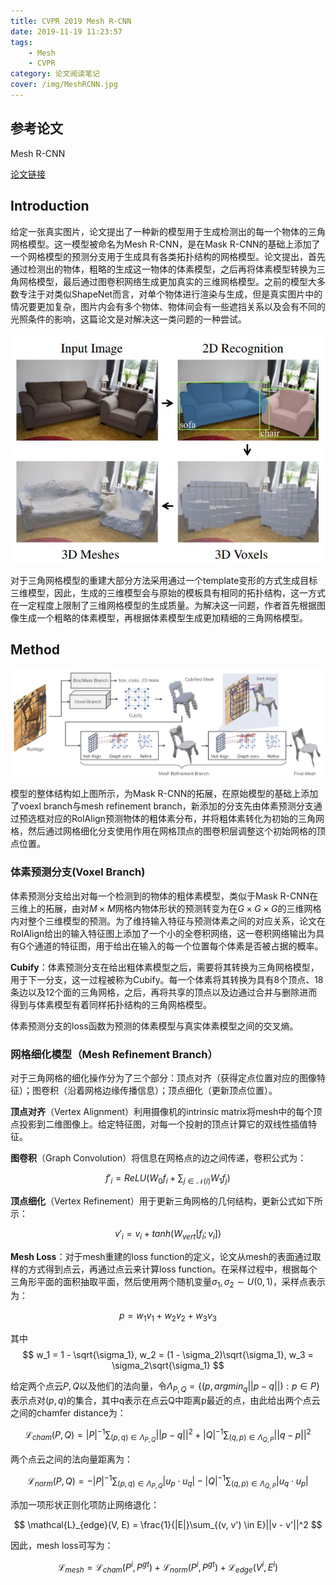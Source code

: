 ```yaml
---
title: CVPR 2019 Mesh R-CNN
date: 2019-11-19 11:23:57
tags:
    - Mesh
    - CVPR
category: 论文阅读笔记
cover: /img/MeshRCNN.jpg
---
```


## 参考论文

Mesh R-CNN

[论文链接](https://arxiv.org/pdf/1906.02739v1.pdf)

## Introduction

给定一张真实图片，论文提出了一种新的模型用于生成检测出的每一个物体的三角网格模型。这一模型被命名为Mesh R-CNN，是在Mask R-CNN的基础上添加了一个网格模型的预测分支用于生成具有各类拓扑结构的网格模型。论文提出，首先通过检测出的物体，粗略的生成这一物体的体素模型，之后再将体素模型转换为三角网格模型，最后通过图卷积网络生成更加真实的三维网格模型。之前的模型大多数专注于对类似ShapeNet而言，对单个物体进行渲染与生成，但是真实图片中的情况要更加复杂，图片内会有多个物体、物体间会有一些遮挡关系以及会有不同的光照条件的影响，这篇论文是对解决这一类问题的一种尝试。

<!--more-->

![](/img/MeshRCNNexp.jpg)

对于三角网格模型的重建大部分方法采用通过一个template变形的方式生成目标三维模型，因此，生成的三维模型会与原始的模板具有相同的拓扑结构，这一方式在一定程度上限制了三维网格模型的生成质量。为解决这一问题，作者首先根据图像生成一个粗略的体素模型，再根据体素模型生成更加精细的三角网格模型。

## Method

![](/img/MeshRCNN.jpg)

模型的整体结构如上图所示，为Mask R-CNN的拓展，在原始模型的基础上添加了voexl branch与mesh refinement branch，新添加的分支先由体素预测分支通过预选框对应的RolAlign预测物体的粗体素分布，并将粗体素转化为初始的三角网格，然后通过网格细化分支使用作用在网格顶点的图卷积层调整这个初始网格的顶点位置。

### 体素预测分支(Voxel Branch)

体素预测分支给出对每一个检测到的物体的粗体素模型，类似于Mask R-CNN在三维上的拓展，由对$M \times M$网格内物体形状的预测转变为在$G \times G \times G$的三维网格内对整个三维模型的预测。为了维持输入特征与预测体素之间的对应关系，论文在RoIAlign给出的输入特征图上添加了一个小的全卷积网络，这一卷积网络输出为具有G个通道的特征图，用于给出在输入的每一个位置每个体素是否被占据的概率。

**Cubify**：体素预测分支在给出粗体素模型之后，需要将其转换为三角网格模型，用于下一分支，这一过程被称为Cubify。每一个体素将其转换为具有8个顶点、18条边以及12个面的三角网格，之后，再将共享的顶点以及边通过合并与删除进而得到与体素模型有着同样拓扑结构的三角网格模型。

体素预测分支的loss函数为预测的体素模型与真实体素模型之间的交叉熵。

### 网格细化模型（Mesh Refinement Branch）

对于三角网格的细化操作分为了三个部分：顶点对齐（获得定点位置对应的图像特征）；图卷积（沿着网格边缘传播信息）；顶点细化（更新顶点位置）。

**顶点对齐**（Vertex Alignment）利用摄像机的intrinsic matrix将mesh中的每个顶点投影到二维图像上。给定特征图，对每一个投射的顶点计算它的双线性插值特征。

**图卷积**（Graph Convolution）将信息在网格点的边之间传递，卷积公式为：

$$
f'_i = ReLU(W_0f_i + \sum_{j \in \mathcal{N}(i)}W_1f_j)
$$

**顶点细化**（Vertex Refinement）用于更新三角网格的几何结构，更新公式如下所示：

$$
v'_i = v_i + tanh(W_{vert}[f_i; v_i])
$$

**Mesh Loss**：对于mesh重建的loss function的定义，论文从mesh的表面通过取样的方式得到点云，再通过点云来计算loss function。在采样过程中，根据每个三角形平面的面积抽取平面，然后使用两个随机变量$\sigma_1, \sigma_2 \sim U(0, 1)$，采样点表示为：

$$
p = w_1v_1 + w_2v_2 + w_3v_3
$$

其中
$$
w_1 = 1 - \sqrt{\sigma_1}, w_2 = (1 - \sigma_2)\sqrt{\sigma_1}, w_3 = \sigma_2\sqrt{\sigma_1}
$$

给定两个点云$P,Q$以及他们的法向量，令$\Lambda_{P,Q} = \{(p, argmin_q||p-q||) : p \in P\}$表示点对$(p,q)$的集合，其中q表示在点云Q中距离p最近的点，由此给出两个点云之间的chamfer distance为：

$$
\mathcal{L}_{cham}(P,Q) = |P|^{-1}\sum_{(p,q) \in \Lambda_{P,Q}}||p-q||^2 + |Q|^{-1}\sum_{(q, p)\in \Lambda_{Q,P}}||q-p||^2
$$

两个点云之间的法向量距离为：

$$
\mathcal{L}_{norm}(P,Q) = -|P|^{-1}\sum_{(p,q) \in \Lambda_{P,Q}}|u_p \cdot u_q| - |Q|^{-1}\sum_{(q,p)\in \Lambda_{Q,P}}|u_q \cdot u_p|
$$

添加一项形状正则化项防止网络退化：

$$
\mathcal{L}_{edge}(V, E) = \frac{1}{|E|}\sum_{(v, v') \in E}||v - v'||^2
$$

因此，mesh loss可写为：

$$
\mathcal{L}_{mesh} = \mathcal{L}_{cham}(P^i, P^{gt}) + \mathcal{L}_{norm}(P^i, P^{gt}) + \mathcal{L}_{edge}(V^i, E^i)
$$

